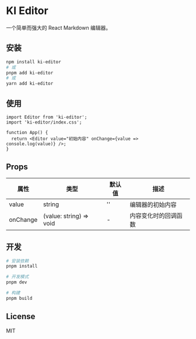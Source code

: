 # KI Editor

一个简单而强大的 React Markdown 编辑器。

## 安装

```bash
npm install ki-editor
# 或
pnpm add ki-editor
# 或
yarn add ki-editor
```

## 使用

```tsx
import Editor from 'ki-editor';
import 'ki-editor/index.css';

function App() {
  return <Editor value="初始内容" onChange={value => console.log(value)} />;
}
```

## Props

| 属性     | 类型                    | 默认值 | 描述                 |
| -------- | ----------------------- | ------ | -------------------- |
| value    | string                  | ''     | 编辑器的初始内容     |
| onChange | (value: string) => void | -      | 内容变化时的回调函数 |

## 开发

```bash
# 安装依赖
pnpm install

# 开发模式
pnpm dev

# 构建
pnpm build
```

## License

MIT

